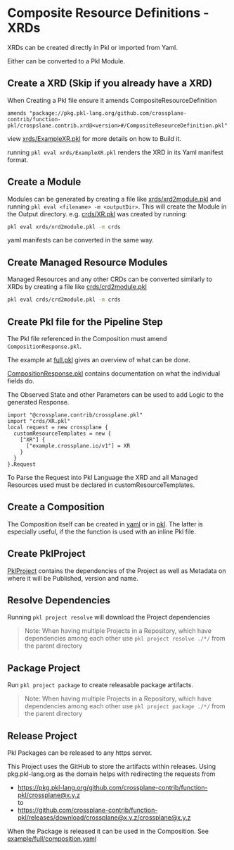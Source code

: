 # Composite Resource Definitions - XRDs

XRDs can be created directly in Pkl or imported from Yaml.

Either can be converted to a Pkl Module.

## Create a XRD (Skip if you already have a XRD)
When Creating a Pkl file ensure it amends CompositeResourceDefinition
```pkl
amends "package://pkg.pkl-lang.org/github.com/crossplane-contrib/function-pkl/crospslane.contrib.xrd@<version>#/CompositeResourceDefinition.pkl"
```

view [xrds/ExampleXR.pkl](xrds/ExampleXR.pkl) for more details on how to Build it.

running `pkl eval xrds/ExampleXR.pkl` renders the XRD in its Yaml manifest format.

## Create a Module
Modules can be generated by creating a file like [xrds/xrd2module.pkl](xrds/xrd2module.pkl)
and running `pkl eval <filename> -m <outputDir>`.
This will create the Module in the Output directory. e.g. [crds/XR.pkl](crds/XR.pkl) was created by running:
```bash
pkl eval xrds/xrd2module.pkl -m crds
```

yaml manifests can be converted in the same way.

## Create Managed Resource Modules
Managed Resources and any other CRDs can be converted similarly to XRDs by creating a file like [crds/crd2module.pkl](crds/crd2module.pkl)
```bash
pkl eval crds/crd2module.pkl -m crds
```

## Create Pkl file for the Pipeline Step
The Pkl file referenced in the Composition must amend `CompositionResponse.pkl`.

The example at [full.pkl](compositions/steps/full.pkl) gives an overview of what can be done.

[CompositionResponse.pkl](../crossplane.contrib/CompositionResponse.pkl) contains documentation on what the individual fields do.

The Observed State and other Parameters can be used to add Logic to the generated Response.

```pkl
import "@crossplane.contrib/crossplane.pkl"
import "crds/XR.pkl"
local request = new crossplane {
  customResourceTemplates = new {
    ["XR"] {
      ["example.crossplane.io/v1"] = XR
    }
  }
}.Request
```
To Parse the Request into Pkl Language the XRD and all Managed Resources used must be declared in customResourceTemplates.

## Create a Composition
The Composition itself can be created in [yaml](../../example/full/composition.yaml) or in [pkl](compositions/inline.pkl). The latter is especially useful, if the the function is used with an inline Pkl file.


## Create PklProject
[PklProject](PklProject) contains the dependencies of the Project as well as Metadata on where it will be Published, version and name.

## Resolve Dependencies
Running `pkl project resolve` will download the Project dependencies
> Note: When having multiple Projects in a Repository, which have dependencies among each other use
> `pkl project resolve ./*/` from the parent directory

## Package Project
Run `pkl project package` to create releasable package artifacts.
> Note: When having multiple Projects in a Repository, which have dependencies among each other use
> `pkl project package ./*/` from the parent directory

## Release Project

Pkl Packages can be released to any https server.

This Project uses the GitHub to store the artifacts within releases.
Using pkg.pkl-lang.org as the domain helps with redirecting the requests from
- https://pkg.pkl-lang.org/github.com/crossplane-contrib/function-pkl/crossplane@x.y.z
  <br>to
- https://github.com/crossplane-contrib/function-pkl/releases/download/crossplane@x.y.z/crossplane@x.y.z

When the Package is released it can be used in the Composition.
See [example/full/composition.yaml](../../example/full/composition.yaml)
